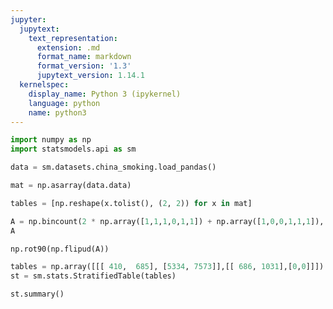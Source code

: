 ```yaml
---
jupyter:
  jupytext:
    text_representation:
      extension: .md
      format_name: markdown
      format_version: '1.3'
      jupytext_version: 1.14.1
  kernelspec:
    display_name: Python 3 (ipykernel)
    language: python
    name: python3
---
```


```python
import numpy as np
import statsmodels.api as sm
```

```python
data = sm.datasets.china_smoking.load_pandas()

mat = np.asarray(data.data)

tables = [np.reshape(x.tolist(), (2, 2)) for x in mat]
```

```python
A = np.bincount(2 * np.array([1,1,1,0,1,1]) + np.array([1,0,0,1,1,1]), minlength=4).reshape(2,2)
A
```

```python
np.rot90(np.flipud(A))
```

```python
tables = np.array([[[ 410,  685], [5334, 7573]],[[ 686, 1031],[0,0]]])
st = sm.stats.StratifiedTable(tables)
```

```python
st.summary()
```

```python

```
